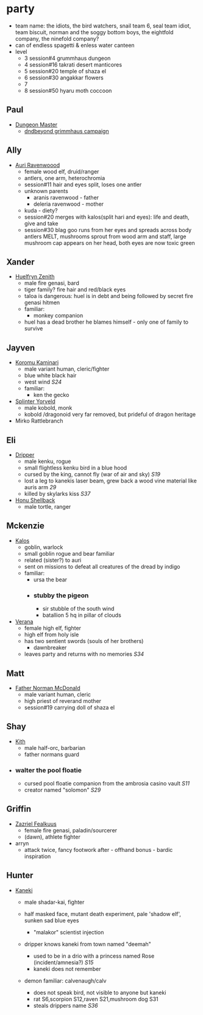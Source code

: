 # party
- team name: the idiots, the bird watchers, snail team 6, seal team idiot, team biscuit, norman and the soggy bottom boys, the eightfold company, the ninefold company?
- can of endless spagetti & enless water canteen
- level
    - 3 session#4 grummhaus dungeon
    - 4 session#16 takrati desert manticores
    - 5 session#20 temple of shaza el
    - 6 session#30 angakkar flowers
    - 7
    - 8 session#50 hyaru moth coccoon

## Paul
- [Dungeon Master](https://www.dndbeyond.com/members/CourtofAvalon)
    - [dndbeyond grimmhaus campaign](https://www.dndbeyond.com/campaigns/4131697)

## Ally
- [Auri Ravenwoood](https://www.dndbeyond.com/characters/101109154)
    - female wood elf, druid/ranger
    - antlers, one arm, heterochromia
    - session#11 hair and eyes split, loses one antler
    - unknown parents
        - aranis ravenwood - father
        - deleria ravenwood - mother
    - kuda - diety?
    - session#20 merges with kalos(split hari and eyes): life and death, give and take
    - session#30 blag goo runs from her eyes and spreads across body antlers MELT, mushrooms sprout from wood arm and staff, large mushroom cap appears on her head, both eyes are now toxic green

## Xander
- [Huelfryn Zenith](https://www.dndbeyond.com/characters/101227134)
    - male fire genasi, bard
    - tiger family? fire hair and red/black eyes
    - taloa is dangerous: huel is in debt and being followed by secret fire genasi hitmen
    - familiar:
        - monkey companion
    - huel has a dead brother he blames himself - only one of family to survive

## Jayven
- [Koromu Kaminari](https://www.dndbeyond.com/characters/101114671)
    - male variant human, cleric/fighter
    - blue white black hair
    - west wind *S24*
    - familiar:
        - ken the gecko
- [Splinter Yorveld](https://dndbeyond.com/characters/120449013)
    - male kobold, monk
    - kobold /dragonoid very far removed, but prideful of dragon heritage
- Mirko Rattlebranch

## Eli
- [Dripper](https://www.dndbeyond.com/characters/101107786)
    - male kenku, rogue
    - small flightless kenku bird in a blue hood
    - cursed by the king, cannot fly (war of air and sky) *S19*
    - lost a leg to kanekis laser beam, grew back a wood vine material like auris arm *29*
    - killed by skylarks kiss *S37*
- [Honu Shellback](https://www.dndbeyond.com/characters/120255894)
    - male tortle, ranger

## Mckenzie
- [Kalos](https://www.dndbeyond.com/characters/101676565)
    - goblin, warlock
    - small goblin rogue and bear familiar
    - related (sister?) to auri
    - sent on missions to defeat all creatures of the dread by indigo
    - familiar:
        - ursa the bear  
        - ### stubby the pigeon
            - sir stubble of the south wind
            - batallion 5 hq in pillar of clouds
- [Verana](https://www.dndbeyond.com/characters/106559591)
    - female high elf, fighter
    - high elf from holy isle
    - has two sentient swords (souls of her brothers)
        - dawnbreaker
    - leaves party and returns with no memories *S34*

## Matt
- [Father Norman McDonald](https://www.dndbeyond.com/characters/101451279)
    - male variant human, cleric
    - high priest of reverand mother
    - session#19 carrying doll of shaza el

## Shay
- [Kith](https://www.dndbeyond.com/characters/78128606)
    - male half-orc, barbarian
    - father normans guard
- ### walter the pool floatie
    - cursed pool floatie companion from the ambrosia casino vault *S11*
    - creator named "solomon" *S29*

## Griffin
- [Zazriel Fealkuus](https://www.dndbeyond.com/characters/101667382)
    - female fire genasi, paladin/sourcerer
    - (dawn), athlete fighter
- arryn
    - attack twice, fancy footwork after - offhand bonus - bardic inspiration

## Hunter
- [Kaneki](https://www.dndbeyond.com/characters/101107728)
    - male shadar-kai, fighter
    - half masked face, mutant death experiment, pale 'shadow elf', sunken sad blue eyes
        - "malakor" scientist injection
    - dripper knows kaneki from town named "deemah"
        - used to be in a drio with a princess named Rose (incident/amnesia?) *S15*
        - kaneki does not remember

    - demon familiar: calvenaugh/calv  
        - does not speak bird, not visible to anyone but kaneki
        - rat S6,scorpion S12,raven S21,mushroom dog S31
        - steals drippers name *S36*
